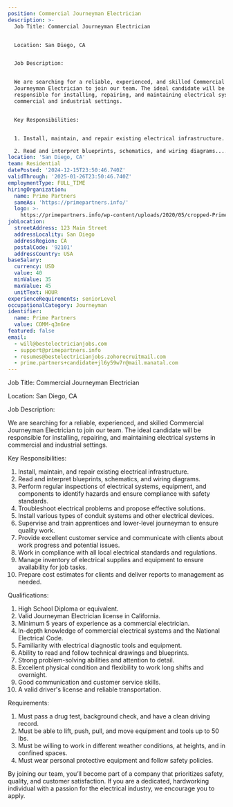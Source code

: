 ```yaml
---
position: Commercial Journeyman Electrician
description: >-
  Job Title: Commercial Journeyman Electrician


  Location: San Diego, CA


  Job Description:


  We are searching for a reliable, experienced, and skilled Commercial
  Journeyman Electrician to join our team. The ideal candidate will be
  responsible for installing, repairing, and maintaining electrical systems in
  commercial and industrial settings. 


  Key Responsibilities:


  1. Install, maintain, and repair existing electrical infrastructure.

  2. Read and interpret blueprints, schematics, and wiring diagrams....
location: 'San Diego, CA'
team: Residential
datePosted: '2024-12-15T23:50:46.740Z'
validThrough: '2025-01-26T23:50:46.740Z'
employmentType: FULL_TIME
hiringOrganization:
  name: Prime Partners
  sameAs: 'https://primepartners.info/'
  logo: >-
    https://primepartners.info/wp-content/uploads/2020/05/cropped-Prime-Partners-Logo-NO-BG-1-1.png
jobLocation:
  streetAddress: 123 Main Street
  addressLocality: San Diego
  addressRegion: CA
  postalCode: '92101'
  addressCountry: USA
baseSalary:
  currency: USD
  value: 40
  minValue: 35
  maxValue: 45
  unitText: HOUR
experienceRequirements: seniorLevel
occupationalCategory: Journeyman
identifier:
  name: Prime Partners
  value: COMM-q3n6ne
featured: false
email:
  - will@bestelectricianjobs.com
  - support@primepartners.info
  - resumes@bestelectricianjobs.zohorecruitmail.com
  - prime.partners+candidate+jl6y59w7r@mail.manatal.com
---
```




Job Title: Commercial Journeyman Electrician

Location: San Diego, CA

Job Description:

We are searching for a reliable, experienced, and skilled Commercial Journeyman Electrician to join our team. The ideal candidate will be responsible for installing, repairing, and maintaining electrical systems in commercial and industrial settings. 

Key Responsibilities:

1. Install, maintain, and repair existing electrical infrastructure.
2. Read and interpret blueprints, schematics, and wiring diagrams.
3. Perform regular inspections of electrical systems, equipment, and components to identify hazards and ensure compliance with safety standards.
4. Troubleshoot electrical problems and propose effective solutions.
5. Install various types of conduit systems and other electrical devices.
6. Supervise and train apprentices and lower-level journeyman to ensure quality work.
7. Provide excellent customer service and communicate with clients about work progress and potential issues.
8. Work in compliance with all local electrical standards and regulations.
9. Manage inventory of electrical supplies and equipment to ensure availability for job tasks.
10. Prepare cost estimates for clients and deliver reports to management as needed.

Qualifications:

1. High School Diploma or equivalent.
2. Valid Journeyman Electrician license in California.
3. Minimum 5 years of experience as a commercial electrician.
4. In-depth knowledge of commercial electrical systems and the National Electrical Code.
5. Familiarity with electrical diagnostic tools and equipment.
6. Ability to read and follow technical drawings and blueprints.
7. Strong problem-solving abilities and attention to detail.
8. Excellent physical condition and flexibility to work long shifts and overnight.
9. Good communication and customer service skills.
10. A valid driver's license and reliable transportation.

Requirements:

1. Must pass a drug test, background check, and have a clean driving record.
2. Must be able to lift, push, pull, and move equipment and tools up to 50 lbs.
3. Must be willing to work in different weather conditions, at heights, and in confined spaces.
4. Must wear personal protective equipment and follow safety policies.

By joining our team, you’ll become part of a company that prioritizes safety, quality, and customer satisfaction. If you are a dedicated, hardworking individual with a passion for the electrical industry, we encourage you to apply.
